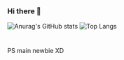 ### Hi there 👋

![Anurag's GitHub stats](https://github-readme-stats.vercel.app/api?username=Mist0713&show_icons=true&theme=radical)
![Top Langs](https://github-readme-stats.vercel.app/api/top-langs/?username=Mist0713&layout=compact&theme=tokyonight)
#
PS main newbie XD
<!--
**Mist0713/Mist0713** is a ✨ _special_ ✨ repository because its `README.md` (this file) appears on your GitHub profile.

Here are some ideas to get you started:

- 🔭 I’m currently working on ...
- 🌱 I’m currently learning ...
- 👯 I’m looking to collaborate on ...
- 🤔 I’m looking for help with ...
- 💬 Ask me about ...
- 📫 How to reach me: ...
- 😄 Pronouns: ...
- ⚡ Fun fact: ...
-->
